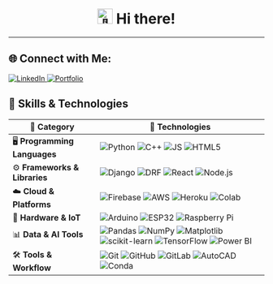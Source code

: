 <h1 align="center">
  <a">
    <img src="https://raw.githubusercontent.com/MartinHeinz/MartinHeinz/master/wave.gif" width="30px" height="30px" alt="👋" />
  </a>
  Hi there!
</h1>


---

## 🌐 Connect with Me:
<p align="left">
  <a href="https://linkedin.com/in/jodi-a-b21b83230" target="_blank">
    <img src="https://img.shields.io/badge/LinkedIn-%230A66C2.svg?style=for-the-badge&logo=linkedin&logoColor=white" alt="LinkedIn"/>
  </a>
  <a href="https://jalcantara.web.app/" target="_blank">
    <img src="https://img.shields.io/badge/Portfolio-FF6F61?style=for-the-badge&logo=about-dot-me&logoColor=white" alt="Portfolio"/>
  </a>
</p>


## 💼 Skills & Technologies

| 🧠 **Category**              | 🚀 **Technologies**                                                                                                                                                                                                 |
|-----------------------------|----------------------------------------------------------------------------------------------------------------------------------------------------------------------------------------------------------------------|
| 🖥️ **Programming Languages** | ![Python](https://img.shields.io/badge/Python-FFD43B?style=for-the-badge&logo=python&logoColor=blue) ![C++](https://img.shields.io/badge/C++-00599C?style=for-the-badge&logo=c%2B%2B&logoColor=white) ![JS](https://img.shields.io/badge/JavaScript-F7DF1E?style=for-the-badge&logo=javascript&logoColor=black) ![HTML5](https://img.shields.io/badge/HTML5-E34F26?style=for-the-badge&logo=html5&logoColor=white) |
| ⚙️ **Frameworks & Libraries** | ![Django](https://img.shields.io/badge/Django-092E20?style=for-the-badge&logo=django&logoColor=white) ![DRF](https://img.shields.io/badge/Django%20REST-ff1709?style=for-the-badge&logo=django&logoColor=white&labelColor=gray) ![React](https://img.shields.io/badge/React-61DAFB?style=for-the-badge&logo=react&logoColor=black) ![Node.js](https://img.shields.io/badge/Node.js-339933?style=for-the-badge&logo=nodedotjs&logoColor=white) |
| ☁️ **Cloud & Platforms**     | ![Firebase](https://img.shields.io/badge/Firebase-FFCA28?style=for-the-badge&logo=firebase&logoColor=black) ![AWS](https://img.shields.io/badge/AWS-232F3E?style=for-the-badge&logo=amazon-aws&logoColor=white) ![Heroku](https://img.shields.io/badge/Heroku-430098?style=for-the-badge&logo=heroku&logoColor=white) ![Colab](https://img.shields.io/badge/Google%20Colab-F9AB00?style=for-the-badge&logo=google-colab&logoColor=white) |
| 🔌 **Hardware & IoT**        | ![Arduino](https://img.shields.io/badge/Arduino-00979D?style=for-the-badge&logo=arduino&logoColor=white) ![ESP32](https://img.shields.io/badge/ESP32-3C3C3C?style=for-the-badge&logo=espressif&logoColor=white) ![Raspberry Pi](https://img.shields.io/badge/Raspberry%20Pi-C51A4A?style=for-the-badge&logo=raspberry-pi&logoColor=white) |
| 📊 **Data & AI Tools**       | ![Pandas](https://img.shields.io/badge/Pandas-150458?style=for-the-badge&logo=pandas&logoColor=white) ![NumPy](https://img.shields.io/badge/NumPy-013243?style=for-the-badge&logo=numpy&logoColor=white) ![Matplotlib](https://img.shields.io/badge/Matplotlib-ffffff?style=for-the-badge&logo=matplotlib&logoColor=black) ![scikit-learn](https://img.shields.io/badge/scikit--learn-F7931E?style=for-the-badge&logo=scikit-learn&logoColor=white) ![TensorFlow](https://img.shields.io/badge/TensorFlow-FF6F00?style=for-the-badge&logo=tensorflow&logoColor=white) ![Power BI](https://img.shields.io/badge/Power%20BI-F2C811?style=for-the-badge&logo=powerbi&logoColor=black) |
| 🛠️ **Tools & Workflow**     | ![Git](https://img.shields.io/badge/Git-F05033?style=for-the-badge&logo=git&logoColor=white) ![GitHub](https://img.shields.io/badge/GitHub-181717?style=for-the-badge&logo=github&logoColor=white) ![GitLab](https://img.shields.io/badge/GitLab-FC6D26?style=for-the-badge&logo=gitlab&logoColor=white) ![AutoCAD](https://img.shields.io/badge/AutoCAD-E60000?style=for-the-badge&logo=autodesk&logoColor=white) ![Conda](https://img.shields.io/badge/Conda-44A833?style=for-the-badge&logo=anaconda&logoColor=white) |


